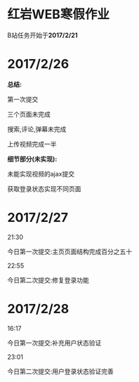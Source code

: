 # 红岩WEB寒假作业

B站任务开始于**2017/2/21**

# 2017/2/26

**总结:**

第一次提交

三个页面未完成

搜索,评论,弹幕未完成

上传视频完成一半

**细节部分(未实现):**

未能实现视频的ajax提交

获取登录状态实现不同页面

# 2017/2/27

21:30

今日第一次提交:主页页面结构完成百分之五十

22:55

今日第二次提交:修复登录功能

# 2017/2/28

16:17

今日第一次提交:补充用户状态验证

23:01

今日第二次提交:用户登录状态验证完善